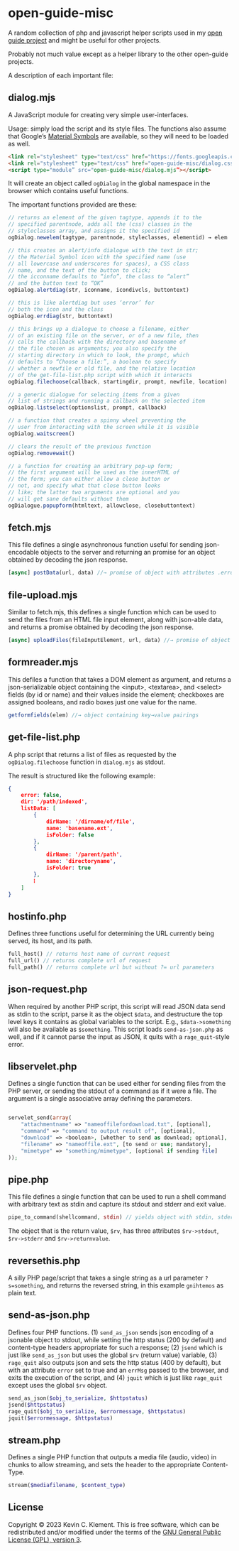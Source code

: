 # open-guide-misc

A random collection of php and javascript helper scripts used in my [open guide project](https://github.com/frabjous/open-guide-typesetting-framework) and might be useful for other projects.

Probably not much value except as a helper library to the other open-guide projects.

A description of each important file:

## dialog.mjs

A JavaScript module for creating very simple user-interfaces.

Usage: simply load the script and its style files. The functions also assume that Google’s [Material Symbols](https://fonts.google.com/icons) are available, so they will need to be loaded as well.

```html
<link rel="stylesheet" type="text/css" href="https://fonts.googleapis.com/css?family=Material+Symbols+Outlined">
<link rel="stylesheet" type="text/css" href="open-guide-misc/dialog.css">
<script type="module” src="open-guide-misc/dialog.mjs”></script>
```
It will create an object called `ogDialog` in the global namespace in the browser which contains useful functions.

The important functions provided are these:

```javascript
// returns an element of the given tagtype, appends it to the
// specified parentnode, adds all the (css) classes in the
// styleclasses array, and assigns it the specified id
ogDialog.newelem(tagtype, parentnode, styleclasses, elementid) → elem

// this creates an alert/info dialogue with the text in str;
// the Material Symbol icon with the specified name (use
// all lowercase and underscores for spaces), a CSS class
// name, and the text of the button to click;
// the icconname defaults to “info”, the class to “alert”
// and the button text to “OK”
ogDialog.alertdiag(str, iconname, icondivcls, buttontext)

// this is like alertdiag but uses ‘error’ for
// both the icon and the class
ogDialog.errdiag(str, buttontext)

// this brings up a dialogue to choose a filename, either
// of an existing file on the server, or of a new file, then
// calls the callback with the directory and basename of
// the file chosen as arguments; you also specify the
// starting directory in which to look, the prompt, which
// defaults to “Choose a file:”, a boolean to specify
// whether a newfile or old file, and the relative location
// of the get-file-list.php script with which it interacts
ogDialog.filechoose(callback, startingdir, prompt, newfile, location)

// a generic dialogue for selecting items from a given
// list of strings and running a callback on the selected item
ogDialog.listselect(optionslist, prompt, callback)

// a function that creates a spinny wheel preventing the
// user from interacting with the screen while it is visible
ogDialog.waitscreen()

// clears the result of the previous function
ogDialog.removewait()

// a function for creating an arbitrary pop-up form;
// the first argument will be used as the innerHTML of
// the form; you can either allow a close button or
// not, and specify what that close button looks
// like; the latter two arguments are optional and you
// will get sane defaults without them
ogDialogue.popupform(htmltext, allowclose, closebuttontext)
```

## fetch.mjs

This file defines a single asynchronous function useful for sending json-encodable objects to the server and returning an promise for an object obtained by decoding the json response.
```javascript
[async] postData(url, data) //→ promise of object with attributes .error and .respObj
```

## file-upload.mjs

Similar to fetch.mjs, this defines a single function which can be used to send the files from an HTML file input element, along with json-able data, and returns a promise obtained by decoding the json response.
```javascript
[async] uploadFiles(fileInputElement, url, data) //→ promise of object with attributes .error and .respObj
```

## formreader.mjs

This defiles a function that takes a DOM element as argument, and returns a json-serializable object containing the &lt;input&gt;,  &lt;textarea&gt;, and &lt;select&gt; fields (by id or name) and their values inside the element; checkboxes are assigned booleans, and radio boxes just one value for the name.

```js
getformfields(elem) //→ object containing key→value pairings
```

## get-file-list.php

A php script that returns a list of files as requested by the `ogDialog.filechoose` function in `dialog.mjs` as stdout.

The result is structured like the following example:

```json
{
    error: false,
    dir: '/path/indexed',
    listData: [
        {
            dirName: '/dirname/of/file',
            name: 'basename.ext',
            isFolder: false
        },
        {
            dirName: '/parent/path',
            name: 'directoryname',
            isFolder: true
        },
        ⁞
    ]
}
```

## hostinfo.php

Defines three functions useful for determining the URL currently being served, its host, and its path.

```php
full_host() // returns host name of current request
full_url() // returns complete url of request
full_path() // returns complete url but without ?= url parameters

```

## json-request.php

When required by another PHP script, this script will read JSON data send as stdin to the script, parse it as the object `$data`, and destructure the top level keys it contains as global variables to the script. E.g., `$data->something` will also be available as `$something`. This script loads `send-as-json.php` as well, and if it cannot parse the input as JSON, it quits with a `rage_quit`-style error.

## libservelet.php

Defines a single function that can be used either for sending files from the PHP server, or sending the stdout of a command as if it were a file. The argument is a single associative array defining the parameters.

```php

servelet_send(array(
    "attachmentname" => "nameoffilefordownload.txt", [optional],
    "command" => "command to output result of", [optional],
    "download" => <boolean>, [whether to send as download; optional],
    "filename" => "nameoffile.ext", [to send or use; mandatory],
    "mimetype" => "something/mimetype", [optional if sending file]
));
```

## pipe.php

This file defines a single function that can be used to run a shell command with arbitrary text as stdin and capture its stdout and stderr and exit value.

```php
pipe_to_command(shellcommand, stdin) // yields object with stdin, stderr and returnvalue attributes
```

The object that is the return value, `$rv`, has three attributes `$rv->stdout`, `$rv->stderr` and `$rv->returnvalue`.

## reversethis.php

A silly PHP page/script that takes a single string as a url parameter `?s=something`, and returns the reversed string, in this example `gnihtemos` as plain text.

## send-as-json.php

Defines four PHP functions. (1) `send_as_json` sends json encoding of a jsonable object to stdout, while setting the http status (200 by default) and content-type headers appropriate for such a response; (2) `jsend` which is just like `send_as_json` but uses the global `$rv` (return value) variable, (3) `rage_quit` also outputs json and sets the http status (400 by default), but with an attribute `error` set to true and an `errMsg` passed to the browser, and exits the execution of the script, and (4) `jquit` which is just like `rage_quit` except uses the global `$rv` object.

```php
send_as_json($obj_to_serialize, $httpstatus)
jsend($httpstatus)
rage_quit($obj_to_serialize, $errormessage, $httpstatus)
jquit($errormessage, $httpstatus)
```

## stream.php

Defines a single PHP function that outputs a media file (audio, video) in chunks to allow streaming, and sets the header to the appropriate Content-Type.

```php
stream($mediafilename, $content_type)
```

## License

Copyright © 2023 Kevin C. Klement. This is free software, which can be redistributed and/or modified under the terms of the [GNU General Public License (GPL), version 3](https://www.gnu.org/licenses/gpl.html).
